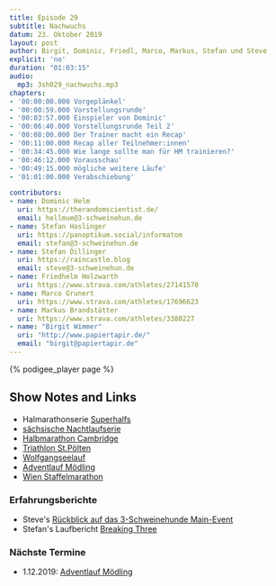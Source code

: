 ```yaml
---
title: Episode 29
subtitle: Nachwuchs
datum: 23. Oktober 2019
layout: post
author: Birgit, Dominic, Friedl, Marco, Markus, Stefan und Steve
explicit: 'no'
duration: "01:03:15"
audio:
  mp3: 3sh029_nachwuchs.mp3
chapters:
- '00:00:00.000 Vorgeplänkel'
- '00:00:59.000 Vorstellungsrunde'
- '00:03:57.000 Einspieler von Dominic'
- '00:06:40.000 Vorstellungsrunde Teil 2'
- '00:08:00.000 Der Trainer macht ein Recap'
- '00:11:00.000 Recap aller Teilnehmer:innen'
- '00:34:45.000 Wie lange sollte man für HM trainieren?'
- '00:46:12.000 Vorausschau'
- '00:49:15.000 mögliche weitere Läufe'
- '01:01:00.000 Verabschiebung'

contributors:
- name: Dominic Helm
  uri: https://therandomscientist.de/
  email: hellmue@3-schweinehun.de
- name: Stefan Haslinger
  uri: https://panoptikum.social/informatom
  email: stefan@3-schweinehun.de
- name: Stefan Dillinger
  uri: https://raincastle.blog
  email: steve@3-schweinehun.de
- name: Friedhelm Holzwarth
  uri: https://www.strava.com/athletes/27141570
- name: Marco Grunert
  uri: https://www.strava.com/athletes/17696623
- name: Markus Brandstätter
  uri: https://www.strava.com/athletes/3380227
- name: "Birgit Wimmer"
  uri: "http://www.papiertapir.de/"
  email: "birgit@papiertapir.de"
---
```


{% podigee_player page %}

## Show Notes and Links

* Halmarathonserie [Superhalfs](https://www.superhalfs.com/)
* [sächsische Nachtlaufserie](https://dresdner-nachtlauf.de/nachtlaufserie/)
* [Halbmarathon Cambridge](https://cambridgehalfmarathon.com/)
* [Triathlon St.Pölten](https://challenge-stpoelten.com)
* [Wolfgangseelauf](http://www.wolfgangseelauf.at/)
* [Adventlauf Mödling](http://www.altstadtadventlauf.at/)
* [Wien Staffelmarathon](https://www.vienna-marathon.com/)

### Erfahrungsberichte

* Steve's [Rückblick auf das 3-Schweinehunde Main-Event](https://raincastle.blog/?p=942)
* Stefan's Laufbericht [Breaking Three](https://www.informatom.com/2019/10/17/breaking_three.html) 

### Nächste Termine

* 1.12.2019: [Adventlauf Mödling](http://www.altstadtadventlauf.at/)
